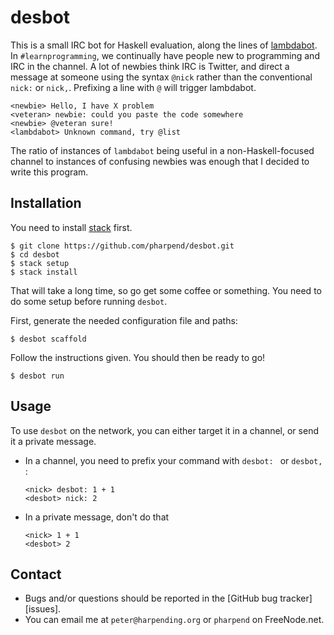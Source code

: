 # desbot

This is a small IRC bot for Haskell evaluation, along the lines of
[lambdabot][lb]. In `#learnprogramming`, we continually have people new
to programming and IRC in the channel. A lot of newbies think IRC is
Twitter, and direct a message at someone using the syntax `@nick` rather
than the conventional `nick:` or `nick,`. Prefixing a line with `@` will
trigger lambdabot.

    <newbie> Hello, I have X problem
    <veteran> newbie: could you paste the code somewhere
    <newbie> @veteran sure!
    <lambdabot> Unknown command, try @list

The ratio of instances of `lambdabot` being useful in a
non-Haskell-focused channel to instances of confusing newbies was enough
that I decided to write this program.

## Installation

You need to install [stack] first.

    $ git clone https://github.com/pharpend/desbot.git
    $ cd desbot
    $ stack setup
    $ stack install

That will take a long time, so go get some coffee or something. You
need to do some setup before running `desbot`.

First, generate the needed configuration file and paths:

    $ desbot scaffold

Follow the instructions given. You should then be ready to go!

    $ desbot run

## Usage

To use `desbot` on the network, you can either target it in a channel,
or send it a private message.

*   In a channel, you need to prefix your command with `desbot: ` or
    `desbot, `:

        <nick> desbot: 1 + 1
        <desbot> nick: 2

*   In a private message, don't do that

        <nick> 1 + 1
        <desbot> 2

## Contact

* Bugs and/or questions should be reported in the
  [GitHub bug tracker][issues].
* You can email me at `peter@harpending.org` or `pharpend` on
  FreeNode.net.

[lb]: https://github.com/lambdabot/lambdabot
[stack]: http://docs.haskellstack.org/en/stable/README/
